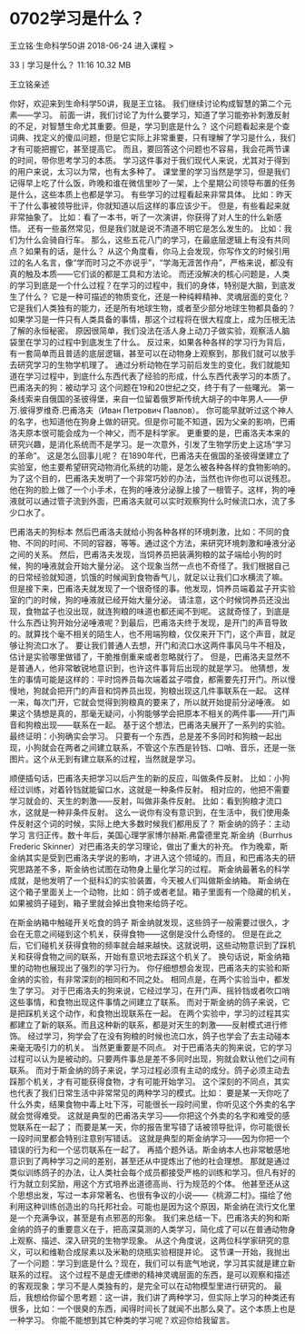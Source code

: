 # 0702学习是什么？


王立铭·生命科学50讲
2018-06-24
进入课程 >

33丨学习是什么？
11:16 10.32 MB

王立铭亲述

你好，欢迎来到生命科学50讲，我是王立铭。
我们继续讨论构成智慧的第二个元素——学习。
前面一讲，我们讨论了为什么要学习，知道了学习能弥补刺激反射的不足，对智慧生命尤其重要。但是，学习到底是什么？
这个问题看起来是个查词典、找定义的傻瓜问题，但是它实际上非常重要，只有理解了学习是什么，我们才有可能把握它，甚至提高它。
而且，要回答这个问题也不容易，我会花两节课的时间，带你思考学习的本质。
学习这件事对于我们现代人来说，尤其对于得到的用户来说，太习以为常，也有太多种了。
课堂里的学习当然是学习，但是我们记得早上吃了什么饭，昨晚和谁在微信里吵了一架，上个星期公司领导布置的任务是什么，这些本质上也都是学习。
有些学习的过程看起来非常具体。
比如：昨天干了什么事被领导批评，你就知道以后这样的事应该少干。
但是，有些看起来就非常抽象了。
比如：看了一本书，听了一次演讲，你获得了对人生的什么新感悟。
还有一些虽然常见，但是我们就是说不清道不明它是怎么发生的。
比如：我们为什么会骑自行车。
那么，这些五花八门的学习，在最底层逻辑上有没有共同点？如果有的话，是什么？
从这个角度看，你马上会发现，你写作文的时候引用过的名人名言，像“学而时习之不亦说乎”，“学海无涯苦作舟”，严格来说，都没有真的触及本质——它们谈的都是工具和方法论。
而还没解决的核心问题是，人类的学习到底是一个什么过程？在学习的过程中，我们的身体，特别是大脑，到底发生了什么？
它是一种可描述的物质变化，还是一种纯粹精神、灵魂层面的变化？
它是我们人类独有的能力，还是所有地球生物，或者至少部分地球生物都具备的？
如果学习是一件只有人类具备的事情，那这个过程将在很大程度上，成为压根无法了解的永恒秘密。
原因很简单，我们没法在活人身上动刀子做实验，观察活人脑袋里在学习的过程中到底发生了什么。
反过来，如果各种各样的学习行为背后，有一套简单而且普适的底层逻辑，甚至可以在动物身上观察到，那我们就可以放手去研究学习的生物学机理了。
通过分析动物在学习前后发生的变化，我们就能知道在学习过程中，到底什么东西代表了经验的形成，什么东西代表学习的本质了。
巴甫洛夫的狗：被动学习
这个问题在19和20世纪之交，终于有了一些曙光。
第一条线索来自俄国的圣彼得堡，来自一位留着俄罗斯传统大胡子的中年男人——伊万.彼得罗维奇.巴甫洛夫（Иван Петрович Павлов）。
你可能早就听过这个神人的名字，也知道他在狗身上做的研究。但是你可能不知道，因为父亲的影响，巴甫洛夫原本很可能会成为一个神父，而不是科学家。
更重要的是，巴甫洛夫本来的研究兴趣，是消化系统而不是学习。是一次意外，引发了生物学历史上这场“学习的革命”。
这是怎么回事儿呢？
在1890年代，巴甫洛夫在俄国的圣彼得堡建立了实验室，他主要希望研究动物消化系统的功能，是怎么被各种各样的食物影响的。
为了这个目的，巴甫洛夫发明了一个非常巧妙的办法，当然也许你也可以说残忍。
他在狗的脸上做了一个小手术，在狗的唾液分泌腺上接了一根管子。这样，狗的唾液就可以通过管子流到外面，巴甫洛夫就可以实时观察狗什么时候流口水，流了多少口水了。

巴甫洛夫的狗标本
然后巴甫洛夫就给小狗各种各样的环境刺激，比如：不同的食物、不同的时间、不同的容器，等等。通过这个方法，来研究环境刺激和唾液分泌之间的关系。
然后，巴甫洛夫发现，当饲养员把装满狗粮的盆子端给小狗的时候，狗的唾液就会开始大量分泌。
这个现象当然一点也不奇怪了。我们根据自己的日常经验就知道，饥饿的时候闻到食物香气儿，就足以让我们口水横流了嘛。
但是接下来，巴甫洛夫就发现了一个很奇怪的事。他发现，饲养员端着盆子开实验室的门的时候，狗的唾液就已经开始大量分泌。
请注意，这个时候饲养员还没出现，食物盆子也没出现，就连狗粮的味道也都还闻不到呢。
这就奇怪了，到底是什么东西让狗开始分泌唾液呢？到最后，巴甫洛夫终于发现，是开门的声音导致的。就算找个毫不相关的陌生人，也不用端狗粮，仅仅来开下门，这个声音，就足够让狗流口水了。
要让我们普通人去想，开门和流口水这两件事风马牛不相及，估计是实验哪里做错了，干脆推倒重来或者忽略就行了。
但是，巴甫洛夫显然不是普通人，他非常敏锐地意识到，也许这件事背后出现的就是学习。
他猜想，发生的事情可能是这样的：平时饲养员每次端着盆子喂食，都需要先打开门。所以慢慢地，狗就会把开门的声音和饲养员出现，狗粮出现这几件事联系在一起。
这样一来，每次门开，它就会觉得到狗粮真的要来了，所以就开始提前分泌唾液。
如果这个猜想是真的，那毫无疑问，小狗能够学会把原本不相关的两件事——开门声音和狗粮出现——联系在一起。
基于这个想法，巴甫洛夫展开了一系列的实验。最终证明：小狗确实会学习。
只要有一个东西，总是差不多同时和狗粮一起出现，小狗就会在两者之间建立联系，不管这个东西是铃铛、口哨、音乐，还是一张图片。这个从无到有建立联系的过程，当然就是学习。

顺便插句话，巴甫洛夫把学习以后产生的新的反应，叫做条件反射。
比如：小狗经过训练，对着铃铛就能留口水，这就是一种条件反射。
相对应的，他把不需要学习就会的、天生的刺激——反射，叫做非条件反射。
比如：看到狗粮才流口水，这就是一种非条件反射。
这么一说你有没有意识到，在生活中，我们使用条件反射这个词的时候，实际上绝大多数时候我们都用反了？
斯金纳的鸽子：主动学习
言归正传。数十年后，美国心理学家博尔赫斯.弗雷德里克.斯金纳（Burrhus Frederic Skinner）对巴甫洛夫的学习理论，做出了重大的补充。
作为晚辈，斯金纳其实是受到巴甫洛夫学说的影响，才进入这个领域的。而且，和巴甫洛夫的研究思路差不多，斯金纳也试图在动物身上量化学习的过程。
斯金纳最著名的科学成就，是他发明了一个挺科幻的实验装置，今天被人们叫做斯金纳箱。
斯金纳在这个箱子里面关上一个动物，比如：鸽子或者老鼠。箱子里面有一个隐藏的机关，如果被鸽子碰到，箱子里就会掉出食物来给鸽子吃。

在斯金纳箱中触碰开关吃食的鸽子
斯金纳就发现，这些鸽子一般需要过很久，才会在无意之间碰到这个机关，获得食物——这倒是没什么奇怪的。
但是在此之后，它们碰机关获得食物的频率就会越来越快。这就说明，这些动物意识到了踩机关和获得食物之间的联系，开始有意识地去踩这个机关了。
换句话说，斯金纳箱里的动物也展现出了强烈的学习行为。
你仔细想想会发现，巴甫洛夫的实验和斯金纳的实验，有非常深刻的相同和不同之处。
相同点是，在两个实验当中，都发生了学习。
对于巴甫洛夫的狗来说，它经过学习，在开门声、摇铃铛或者吹口哨这些事情，和食物出现这件事情之间建立了联系。
而对于斯金纳的鸽子来说，它是把踩机关这个动作，和食物出现联系在一起。
在两个实验中，学习的过程其实都建立了新的联系。而且这种新的联系，都是对天生的刺激——反射模式进行修饰。
经过学习，狗学会了在没有狗粮的时候也流口水，鸽子也学会了去主动碰本来毫无吸引力的机关。
当然更重要是不同点。
对于巴甫洛夫的狗来说，它的学习过程可以认为是被动的。只要两件事总是差不多同时出现，狗就会默认他们之间有联系。
而对于斯金纳的鸽子来说，学习过程必须有主动的成分。鸽子必须主动去踩那个机关，才有可能获得食物，才有可能开始学习。
这个深刻的不同点，其实也代表了我们日常生活中非常常见的两种学习的模式。比如：
要是某一天你吃了什么外卖，结果食物中毒上吐下泻，可能很长一段时间里，你听见这个外卖的名字就会觉得难受。
这就是典型的巴甫洛夫学习——你把这个外卖的名字和难受的感觉联系在一起了；
而要是某一天，你的报告里写错了话被领导批评，你可能很长一段时间里都会特别注意别写错话。
这就是典型的斯金纳学习——因为你把一个错误的行为和一个惩罚联系在一起了。
再插个题外话。斯金纳本人也非常敏感地意识到了两种学习之间的差别，甚至还从中提炼出了他的社会理想。
那就是通过类似训练鸽子的办法，让人类社会每个成员都接受严格的训练和学习。但凡有好的行为就立刻奖励，用这个方式培养出道德高尚、行为规范的个体。
他甚至还从这个思想出发，写过一本非常著名、也很有争议的小说——《桃源二村》。描绘了他利用这种训练创造出的乌托邦社会。可能也是因为这个原因，斯金纳在流行文化里是一个充满争议，甚至是有点邪恶的形象。
我们来总结一下。巴甫洛夫的狗和斯金纳的鸽子的重要意义在于，把高深莫测的人类学习，简化成了可以在普通动物身上观察、描述、深入研究的生物学现象。
从这个角度说，这两位科学家研究的意义，可以和维勒合成尿素以及米勒的烧瓶实验相提并论。
这节课一开始，我抛出了一个问题：学习到底是什么？现在，我们可以有底气地说，学习其实就是建立新联系的过程。
这个过程不是虚无缥缈的精神灵魂层面的东西，是可以观察和描述的客观现象；学习不是人类独有的，是完全可以在动物模型里进行研究的。
最后，我想给你留个思考题：这一讲，我们讲了两种学习，但实际上学习的种类还有很多，比如：一个很臭的东西，闻得时间长了就闻不出那么臭了。这个本质上也是一种学习。
你能不能想到其它种类的学习呢？欢迎你给我留言。